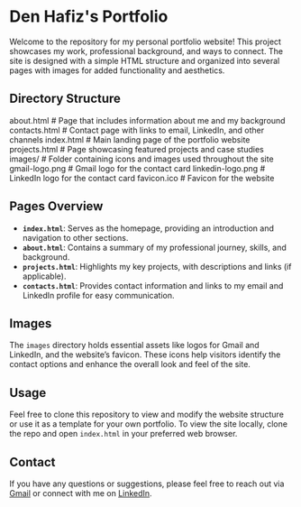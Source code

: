 # Den Hafiz's Portfolio

Welcome to the repository for my personal portfolio website! This project showcases my work, professional background, and ways to connect. The site is designed with a simple HTML structure and organized into several pages with images for added functionality and aesthetics.

## Directory Structure
about.html # Page that includes information about me and my background 
contacts.html # Contact page with links to email, LinkedIn, and other channels 
index.html # Main landing page of the portfolio website 
projects.html # Page showcasing featured projects and case studies 
images/ # Folder containing icons and images used throughout the site 
gmail-logo.png # Gmail logo for the contact card 
linkedin-logo.png # LinkedIn logo for the contact card favicon.ico # Favicon for the website


## Pages Overview

- **`index.html`**: Serves as the homepage, providing an introduction and navigation to other sections.
- **`about.html`**: Contains a summary of my professional journey, skills, and background.
- **`projects.html`**: Highlights my key projects, with descriptions and links (if applicable).
- **`contacts.html`**: Provides contact information and links to my email and LinkedIn profile for easy communication.

## Images

The `images` directory holds essential assets like logos for Gmail and LinkedIn, and the website’s favicon. These icons help visitors identify the contact options and enhance the overall look and feel of the site.

## Usage

Feel free to clone this repository to view and modify the website structure or use it as a template for your own portfolio. To view the site locally, clone the repo and open `index.html` in your preferred web browser.

## Contact

If you have any questions or suggestions, please feel free to reach out via [Gmail](mailto:den.m.hafiz@gmail.com) or connect with me on [LinkedIn](https://www.linkedin.com/in/denhafiz69).
